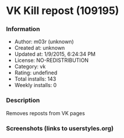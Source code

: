 # VK Kill repost (109195)

### Information
- Author: m03r (unknown)
- Created at: unknown
- Updated at: 1/9/2015, 6:24:34 PM
- License: NO-REDISTRIBUTION
- Category: vk
- Rating: undefined
- Total installs: 143
- Weekly installs: 0


### Description
Removes reposts from VK pages


### Screenshots (links to userstyles.org)



